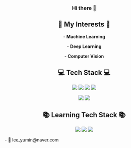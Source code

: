<h3 align="center"> Hi there 👋 </h3>

<h2 align="center"> 🌟 My Interests 🌟 </h2>
<p align="center">- <strong>Machine Learning</strong> </p>
<p align="center">- <strong>Deep Learning</strong> </p>
<p align="center">- <strong>Computer Vision</strong> </p>


<h2 align="center"> 💻 Tech Stack 💻</h2> 

<p align="center"> <img src="https://img.shields.io/badge/Python-3776AB?style=flat-square&logo=Python&logoColor=white"/> <img src="https://img.shields.io/badge/PyTorch-EE4C2C?style=flat-square&logo=PyTorch&logoColor=white"/> <img src="https://img.shields.io/badge/Keras-D00000?style=flat-square&logo=Keras&logoColor=white"/> <img src="https://img.shields.io/badge/TensorFlow-FF6F00?style=flat-square&logo=TensorFlow&logoColor=white"/> </p>
<!-- 
<p align="center"> <img src="https://img.shields.io/badge/Docker-2496ED?style=flat-square&logo=Docker&logoColor=white"/> <img src="https://img.shields.io/badge/Kubernetes-326CE5?style=flat-square&logo=Kubernetes&logoColor=white"/> </p> -->
<p align="center"> <img src="https://img.shields.io/badge/OpenCV-5C3EE8?style=flat-square&logo=OpenCV&logoColor=white"/> <img src="https://img.shields.io/badge/Arduino-00979D?style=flat-square&logo=Arduino&logoColor=white"/>
</p>

<h2 align="center">📚 Learning Tech Stack 📚</h2> 
<p align="center"> <img src="https://img.shields.io/badge/Docker-2496ED?style=flat-square&logo=Docker&logoColor=white"/> <img src="https://img.shields.io/badge/Kubernetes-326CE5?style=flat-square&logo=Kubernetes&logoColor=white"/> <img src="https://img.shields.io/badge/Django-092E20?style=flat-square&logo=Kubernetes&logoColor=white"/> </p>
<!-- #092E20 -->
- 📧 lee_yumin@naver.com
